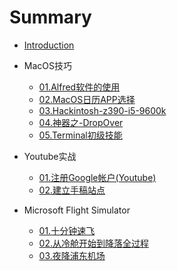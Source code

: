 # Summary

* [Introduction](README.md)
* MacOS技巧
  * [01.Alfred软件的使用](macos/01-soft-alfred.md)
  * [02.MacOS日历APP选择](macos/02-calender-app.md)
  * [03.Hackintosh-z390-i5-9600k](macos/03-hackintosh-z390.md)
  * [04.神器之-DropOver](macos/04-dropover-app.md)
  * [05.Terminal初级技能](macos/05-terminal-junior.md)

* Youtube实战
  * [01.注册Google帐户(Youtube)](./youtuber/01-register-google.md)
  * [02.建立手稿站点](./youtuber/02-setup-website.md)

* Microsoft Flight Simulator
  * [01.十分钟速飞](MFS/01-10-minutes-fly.md)
  * [02.从冷舱开始到降落全过程](MFS/02-cold-cabin-fly.md)
  * [03.夜降浦东机场](MFS/03-landing-pudong-at-night.md)
 
